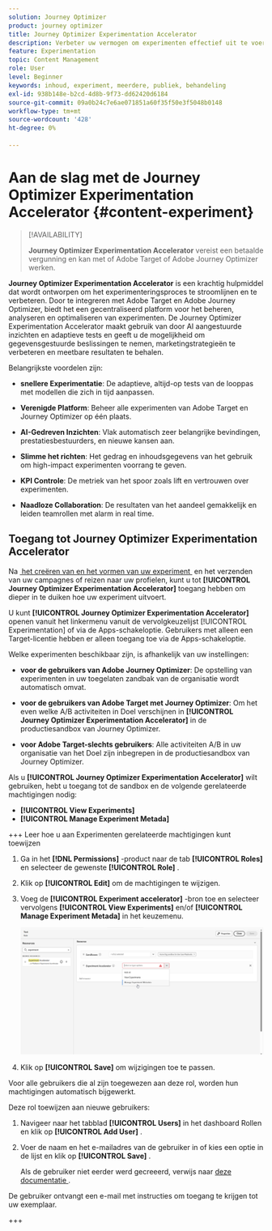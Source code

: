 ```yaml
---
solution: Journey Optimizer
product: journey optimizer
title: Journey Optimizer Experimentation Accelerator
description: Verbeter uw vermogen om experimenten effectief uit te voeren en inzichten te genereren
feature: Experimentation
topic: Content Management
role: User
level: Beginner
keywords: inhoud, experiment, meerdere, publiek, behandeling
exl-id: 938b148e-b2cd-4d8b-9f73-dd62420d6184
source-git-commit: 09a0b24c7e6ae071851a60f35f50e3f5048b0148
workflow-type: tm+mt
source-wordcount: '428'
ht-degree: 0%

---
```


# Aan de slag met de Journey Optimizer Experimentation Accelerator {#content-experiment}

>[!AVAILABILITY]
>
>**Journey Optimizer Experimentation Accelerator** vereist een betaalde vergunning en kan met of Adobe Target of Adobe Journey Optimizer werken.

**Journey Optimizer Experimentation Accelerator** is een krachtig hulpmiddel dat wordt ontworpen om het experimenteringsproces te stroomlijnen en te verbeteren. Door te integreren met Adobe Target en Adobe Journey Optimizer, biedt het een gecentraliseerd platform voor het beheren, analyseren en optimaliseren van experimenten. De Journey Optimizer Experimentation Accelerator maakt gebruik van door AI aangestuurde inzichten en adaptieve tests en geeft u de mogelijkheid om gegevensgestuurde beslissingen te nemen, marketingstrategieën te verbeteren en meetbare resultaten te behalen.

Belangrijkste voordelen zijn:

* **snellere Experimentatie**: De adaptieve, altijd-op tests van de looppas met modellen die zich in tijd aanpassen.

* **Verenigde Platform**: Beheer alle experimenten van Adobe Target en Journey Optimizer op één plaats.

* **AI-Gedreven Inzichten**: Vlak automatisch zeer belangrijke bevindingen, prestatiesbestuurders, en nieuwe kansen aan.

* **Slimme het richten**: Het gedrag en inhoudsgegevens van het gebruik om high-impact experimenten voorrang te geven.

* **KPI Controle**: De metriek van het spoor zoals lift en vertrouwen over experimenten.

* **Naadloze Collaboration**: De resultaten van het aandeel gemakkelijk en leiden teamrollen met alarm in real time.

## Toegang tot Journey Optimizer Experimentation Accelerator

Na [&#x200B; het creëren van en het vormen van uw experiment &#x200B;](content-experiment.md) en het verzenden van uw campagnes of reizen naar uw profielen, kunt u tot **[!UICONTROL Journey Optimizer Experimentation Accelerator]** toegang hebben om dieper in te duiken hoe uw experiment uitvoert.

U kunt **[!UICONTROL Journey Optimizer Experimentation Accelerator]** openen vanuit het linkermenu vanuit de vervolgkeuzelijst [!UICONTROL Experimentation] of via de Apps-schakeloptie. Gebruikers met alleen een Target-licentie hebben er alleen toegang toe via de Apps-schakeloptie.

Welke experimenten beschikbaar zijn, is afhankelijk van uw instellingen:

* **voor de gebruikers van Adobe Journey Optimizer**: De opstelling van experimenten in uw toegelaten zandbak van de organisatie wordt automatisch omvat.

* **voor de gebruikers van Adobe Target met Journey Optimizer**: Om het even welke A/B activiteiten in Doel verschijnen in **[!UICONTROL Journey Optimizer Experimentation Accelerator]** in de productiesandbox van Journey Optimizer.

* **voor Adobe Target-slechts gebruikers**: Alle activiteiten A/B in uw organisatie van het Doel zijn inbegrepen in de productiesandbox van Journey Optimizer.

Als u **[!UICONTROL Journey Optimizer Experimentation Accelerator]** wilt gebruiken, hebt u toegang tot de sandbox en de volgende gerelateerde machtigingen nodig:

* **[!UICONTROL View Experiments]**
* **[!UICONTROL Manage Experiment Metada]**

+++ Leer hoe u aan Experimenten gerelateerde machtigingen kunt toewijzen

1. Ga in het **[!DNL Permissions]** -product naar de tab **[!UICONTROL Roles]** en selecteer de gewenste **[!UICONTROL Role]** .

1. Klik op **[!UICONTROL Edit]** om de machtigingen te wijzigen.

1. Voeg de **[!UICONTROL Experiment accelerator]** -bron toe en selecteer vervolgens **[!UICONTROL View Experiments]** en/of **[!UICONTROL Manage Experiment Metada]** in het keuzemenu.

   ![](assets/permissions-experiment.png)

1. Klik op **[!UICONTROL Save]** om wijzigingen toe te passen.

Voor alle gebruikers die al zijn toegewezen aan deze rol, worden hun machtigingen automatisch bijgewerkt.

Deze rol toewijzen aan nieuwe gebruikers:

1. Navigeer naar het tabblad **[!UICONTROL Users]** in het dashboard Rollen en klik op **[!UICONTROL Add User]** .

1. Voer de naam en het e-mailadres van de gebruiker in of kies een optie in de lijst en klik op **[!UICONTROL Save]** .

   Als de gebruiker niet eerder werd gecreeerd, verwijs naar [&#x200B; deze documentatie &#x200B;](https://experienceleague.adobe.com/nl/docs/experience-platform/access-control/abac/permissions-ui/users).

De gebruiker ontvangt een e-mail met instructies om toegang te krijgen tot uw exemplaar.

+++

<!--table style="table-layout:fixed"><tr style="border: 0;">
<td><img alt="Overview" href="experiment-accelerator-overview.md" src="assets/do-not-localize/experiments-2.jpeg">
<div align="center"><p><strong><a href="experiment-accelerator-overview.md">Overview</a></strong></p></div></td>
<td><img alt="Experiments" href="experiment-accelerator-monitor.md" src="assets/do-not-localize/experiment-overview.jpeg">
<div align="center"><p><strong><a href="experiment-accelerator-monitor.md">Experiments</a></strong></p></div></td>
<td><img alt="Metrics" href="experiment-accelerator-metrics.md" src="assets/do-not-localize/experiment-metrics.png">
<div align="center"><p><strong><a href="experiment-accelerator-metrics.md">Metrics</a></strong></p></div></td>
</tr></table-->

